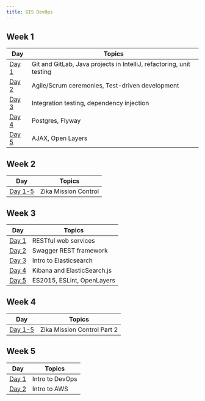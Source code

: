 ```yaml
---
title: GIS DevOps
---
```


## Week 1

Day | Topics
|----|--------|
[Day 1](week01/day1/) | Git and GitLab, Java projects in IntelliJ, refactoring, unit testing
[Day 2](week01/day2/) | Agile/Scrum ceremonies, Test-driven development
[Day 3](week01/day3/) | Integration testing, dependency injection
[Day 4](week01/day4/) | Postgres, Flyway
[Day 5](week01/day5/) | AJAX, Open Layers

## Week 2

Day | Topics
|----|--------|
[Day 1-5](week02/project/) | Zika Mission Control


## Week 3

Day | Topics
|----|--------|
[Day 1](week03/day1/) | RESTful web services
[Day 2](week03/day2/) | Swagger REST framework
[Day 3](week03/day3/) | Intro to Elasticsearch
[Day 4](week03/day4/) | Kibana and ElasticSearch.js
[Day 5](week03/day5/) | ES2015, ESLint, OpenLayers

## Week 4

Day | Topics
|----|--------|
[Day 1-5](week04/project/) | Zika Mission Control Part 2

## Week 5

Day | Topics
|----|--------|
[Day 1](week05/day1/) | Intro to DevOps
[Day 2](week05/day2/) | Intro to AWS
